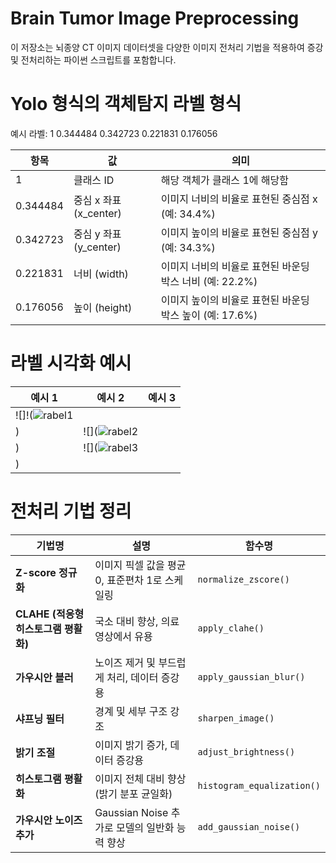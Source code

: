 
# Brain Tumor Image Preprocessing

이 저장소는 뇌종양 CT 이미지 데이터셋을 다양한 이미지 전처리 기법을 적용하여 증강 및 전처리하는 파이썬 스크립트를 포함합니다.


# Yolo 형식의 객체탐지 라벨 형식
예시 라벨: 1 0.344484 0.342723 0.221831 0.176056

| 항목             | 값                   | 의미                                                      |
|----------------|--------------------|---------------------------------------------------------|
| 1              | 클래스 ID           | 해당 객체가 클래스 1에 해당함                               |
| 0.344484       | 중심 x 좌표 (x_center) | 이미지 너비의 비율로 표현된 중심점 x (예: 34.4%)               |
| 0.342723       | 중심 y 좌표 (y_center) | 이미지 높이의 비율로 표현된 중심점 y (예: 34.3%)               |
| 0.221831       | 너비 (width)         | 이미지 너비의 비율로 표현된 바운딩 박스 너비 (예: 22.2%)         |
| 0.176056       | 높이 (height)        | 이미지 높이의 비율로 표현된 바운딩 박스 높이 (예: 17.6%)         |



# 라벨 시각화 예시


| 예시 1 | 예시 2 | 예시 3 |
|--------|--------|--------|
| ![]!(![rabel1](https://github.com/user-attachments/assets/11e68c81-3e40-45be-90ac-b59f0d136389)
) | ![](![rabel2](https://github.com/user-attachments/assets/ae02f42e-1e21-448b-aef1-e67af32a2a62)
) | ![](![rabel3](https://github.com/user-attachments/assets/def1510e-6541-4c6f-9196-c35d556a6c96)
) |




# 전처리 기법 정리

| 기법명                       | 설명                               | 함수명                        |
| ------------------------- | -------------------------------- | -------------------------- |
| **Z-score 정규화**           | 이미지 픽셀 값을 평균 0, 표준편차 1로 스케일링     | `normalize_zscore()`       |
| **CLAHE (적응형 히스토그램 평활화)** | 국소 대비 향상, 의료 영상에서 유용             | `apply_clahe()`            |
| **가우시안 블러**               | 노이즈 제거 및 부드럽게 처리, 데이터 증강용        | `apply_gaussian_blur()`    |
| **샤프닝 필터**                | 경계 및 세부 구조 강조                    | `sharpen_image()`          |
| **밝기 조절**                 | 이미지 밝기 증가, 데이터 증강용               | `adjust_brightness()`      |
| **히스토그램 평활화**             | 이미지 전체 대비 향상 (밝기 분포 균일화)         | `histogram_equalization()` |
| **가우시안 노이즈 추가**           | Gaussian Noise 추가로 모델의 일반화 능력 향상 | `add_gaussian_noise()`     |


